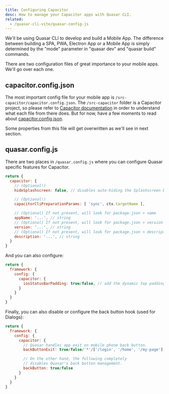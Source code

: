 ```yaml
---
title: Configuring Capacitor
desc: How to manage your Capacitor apps with Quasar CLI.
related:
  - /quasar-cli-vite/quasar-config-js
---
```


We'll be using Quasar CLI to develop and build a Mobile App. The difference between building a SPA, PWA, Electron App or a Mobile App is simply determined by the "mode" parameter in "quasar dev" and "quasar build" commands.

There are two configuration files of great importance to your mobile apps. We'll go over each one.

## capacitor.config.json
The most important config file for your mobile app is `/src-capacitor/capacitor.config.json`. The `/src-capacitor` folder is a Capacitor project, so please refer to [Capacitor documentation](https://capacitor.ionicframework.com) in order to understand what each file from there does. But for now, have a few moments to read about [capacitor.config.json](https://capacitor.ionicframework.com/docs/basics/configuring-your-app/).

Some properties from this file will get overwritten as we'll see in next section.

## quasar.config.js
There are two places in `/quasar.config.js` where you can configure Quasar specific features for Capacitor.

```js
return {
  capacitor: {
    // (Optional!)
    hideSplashscreen: false, // disables auto-hiding the Splashscreen by Quasar CLI

    // (Optional!)
    capacitorCliPreparationParams: [ 'sync', ctx.targetName ],

    // (Optional) If not present, will look for package.json > name
    appName: '...', // string
    // (Optional) If not present, will look for package.json > version
    version: '...', // string
    // (Optional) If not present, will look for package.json > description
    description: '...', // string
  }
}
```

And you can also configure:

```js
return {
  framework: {
    config: {
      capacitor: {
        iosStatusBarPadding: true/false, // add the dynamic top padding on iOS mobile devices
      }
    }
  }
}
```

Finally, you can also disable or configure the back button hook (used for Dialogs):

```js
return {
  framework: {
    config: {
      capacitor: {
        // Quasar handles app exit on mobile phone back button.
        backButtonExit: true/false/'*'/['/login', '/home', '/my-page'],

        // On the other hand, the following completely
        // disables Quasar's back button management.
        backButton: true/false
      }
    }
  }
}
```
